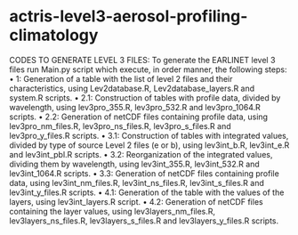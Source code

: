 # actris-level3-aerosol-profiling-climatology

CODES TO GENERATE LEVEL 3 FILES:
To generate the EARLINET level 3 files run Main.py script which execute, in order manner, the following steps:
•	1: Generation of a table with the list of level 2 files and their characteristics, using Lev2database.R, Lev2database_layers.R and system.R scripts.
•	2.1: Construction of tables with profile data, divided by wavelength, using lev3pro_355.R, lev3pro_532.R and lev3pro_1064.R scripts.
•	2.2: Generation of netCDF files containing profile data, using lev3pro_nm_files.R, lev3pro_ns_files.R, lev3pro_s_files.R and lev3pro_y_files.R scripts.
•	3.1: Construction of tables with integrated values, divided by type of source Level 2 files (e or b), using lev3int_b.R, lev3int_e.R and lev3int_pbl.R scripts.
•	3.2: Reorganization of the integrated values, dividing them by wavelength, using lev3int_355.R, lev3int_532.R and lev3int_1064.R scripts.
•	3.3: Generation of netCDF files containing profile data, using lev3int_nm_files.R, lev3int_ns_files.R, lev3int_s_files.R and lev3int_y_files.R scripts.
•	4.1: Generation of the table with the values of the layers, using lev3int_layers.R script.
•	4.2: Generation of netCDF files containing the layer values, using lev3layers_nm_files.R, lev3layers_ns_files.R, lev3layers_s_files.R and lev3layers_y_files.R scripts.
